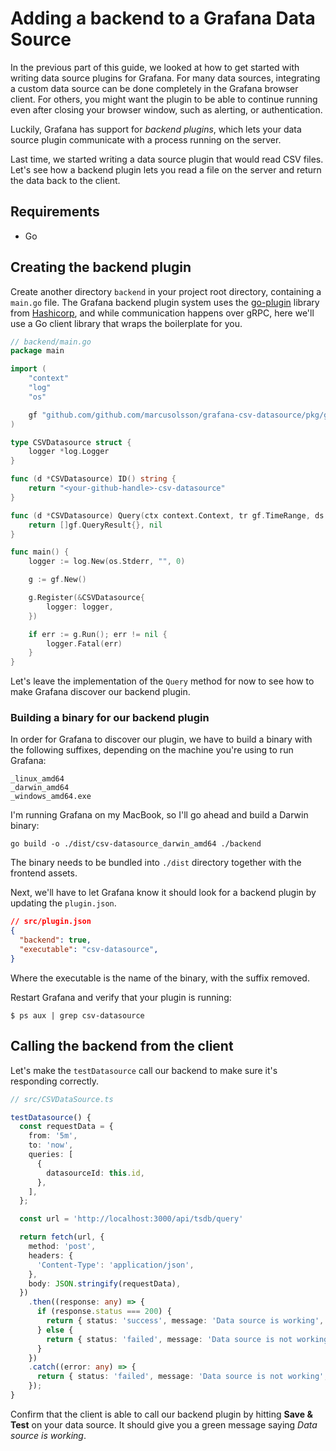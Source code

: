 # Adding a backend to a Grafana Data Source

In the previous part of this guide, we looked at how to get started with writing data source plugins for Grafana. For many data sources, integrating a custom data source can be done completely in the Grafana browser client. For others, you might want the plugin to be able to continue running even after closing your browser window, such as alerting, or authentication.

Luckily, Grafana has support for _backend plugins_, which lets your data source plugin communicate with a process running on the server.

Last time, we started writing a data source plugin that would read CSV files. Let's see how a backend plugin lets you read a file on the server and return the data back to the client.

## Requirements

- Go

## Creating the backend plugin

Create another directory `backend` in your project root directory, containing a `main.go` file. The Grafana backend plugin system uses the [go-plugin](https://github.com/hashicorp/go-plugin) library from [Hashicorp](https://www.hashicorp.com/), and while communication happens over gRPC, here we'll use a Go client library that wraps the boilerplate for you.

```go
// backend/main.go
package main

import (
	"context"
	"log"
	"os"

	gf "github.com/github.com/marcusolsson/grafana-csv-datasource/pkg/grafana"
)

type CSVDatasource struct {
	logger *log.Logger
}

func (d *CSVDatasource) ID() string {
	return "<your-github-handle>-csv-datasource"
}

func (d *CSVDatasource) Query(ctx context.Context, tr gf.TimeRange, ds gf.Datasource, queries []gf.Query) ([]gf.QueryResult, error) {
	return []gf.QueryResult{}, nil
}

func main() {
	logger := log.New(os.Stderr, "", 0)

	g := gf.New()

	g.Register(&CSVDatasource{
		logger: logger,
	})

	if err := g.Run(); err != nil {
		logger.Fatal(err)
	}
}
```

Let's leave the implementation of the `Query` method for now to see how to make Grafana discover our backend plugin.

### Building a binary for our backend plugin

In order for Grafana to discover our plugin, we have to build a binary with the following suffixes, depending on the machine you're using to run Grafana:

```
_linux_amd64
_darwin_amd64
_windows_amd64.exe
```

I'm running Grafana on my MacBook, so I'll go ahead and build a Darwin binary:

```
go build -o ./dist/csv-datasource_darwin_amd64 ./backend
```

The binary needs to be bundled into `./dist` directory together with the frontend assets.

Next, we'll have to let Grafana know it should look for a backend plugin by updating the `plugin.json`.

```json
// src/plugin.json
{
  "backend": true,
  "executable": "csv-datasource",
}
```

Where the executable is the name of the binary, with the suffix removed.

Restart Grafana and verify that your plugin is running:

```
$ ps aux | grep csv-datasource
```

## Calling the backend from the client

Let's make the `testDatasource` call our backend to make sure it's responding correctly.

```ts
// src/CSVDataSource.ts

testDatasource() {
  const requestData = {
    from: '5m',
    to: 'now',
    queries: [
      {
        datasourceId: this.id,
      },
    ],
  };

  const url = 'http://localhost:3000/api/tsdb/query'

  return fetch(url, {
    method: 'post',
    headers: {
      'Content-Type': 'application/json',
    },
    body: JSON.stringify(requestData),
  })
    .then((response: any) => {
      if (response.status === 200) {
        return { status: 'success', message: 'Data source is working', title: 'Success' };
      } else {
        return { status: 'failed', message: 'Data source is not working', title: 'Error' };
      }
    })
    .catch((error: any) => {
      return { status: 'failed', message: 'Data source is not working', title: 'Error' };
    });
}
```

Confirm that the client is able to call our backend plugin by hitting **Save & Test** on your data source. It should give you a green message saying _Data source is working_.